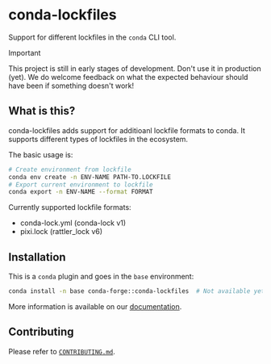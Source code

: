# conda-lockfiles

Support for different lockfiles in the `conda` CLI tool.

> [!IMPORTANT]
> This project is still in early stages of development. Don't use it in production (yet).
> We do welcome feedback on what the expected behaviour should have been if something doesn't work!

## What is this?

conda-lockfiles adds support for additioanl lockfile formats to conda. It supports different types of lockfiles in the ecosystem.

The basic usage is:

```bash
# Create environment from lockfile
conda env create -n ENV-NAME PATH-TO.LOCKFILE
# Export current environment to lockfile
conda export -n ENV-NAME --format FORMAT
```

Currently supported lockfile formats:

- conda-lock.yml (conda-lock v1)
- pixi.lock (rattler_lock v6)

## Installation

This is a `conda` plugin and goes in the `base` environment:

```bash
conda install -n base conda-forge::conda-lockfiles  # Not available yet
```

More information is available on our [documentation](https://conda-incubator.github.io/conda-lockfiles/).

## Contributing

Please refer to [`CONTRIBUTING.md`](/CONTRIBUTING.md).

